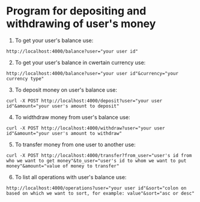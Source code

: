 # Program for depositing and withdrawing of user's money


1. To get your user's balance use:
```
http://localhost:4000/balance?user="your user id"
```

2. To get your user's balance in cwertain currency use:
```
http://localhost:4000/balance?user="your user id"&currency="your currency type"
```

3.  To deposit money on user's balance use:
```
curl -X POST http://localhost:4000/deposit?user="your user id"&amount="your user's amount to deposit"
```

4. To widthdraw money from user's balance use:
```
curl -X POST http://localhost:4000/withdraw?user="your user id"&amount="your user's amount to withdraw"
```

5. To transfer money from one user to another use:
```
curl -X POST http://localhost:4000/transfer?from_user="user's id from who we want to get money"&to_user="user's id to whom we want to put money"&amount="value of money to transfer"
```

6. To list all operations with user's balance use:
```
http://localhost:4000/operations?user="your user id"&sort="colon on based on which we want to sort, for example: value"&sort="asc or desc"
```


